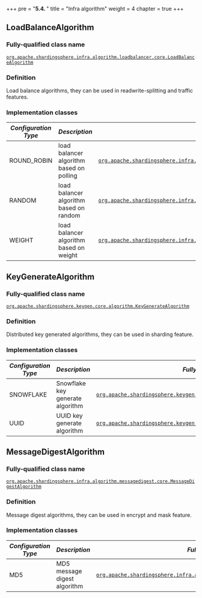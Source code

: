 +++
pre = "<b>5.4. </b>"
title = "Infra algorithm"
weight = 4
chapter = true
+++

## LoadBalanceAlgorithm

### Fully-qualified class name

[`org.apache.shardingsphere.infra.algorithm.loadbalancer.core.LoadBalanceAlgorithm`](https://github.com/apache/shardingsphere/blob/master/infra/algorithm/type/load-balancer/core/src/main/java/org/apache/shardingsphere/infra/algorithm/loadbalancer/core/LoadBalanceAlgorithm.java)

### Definition

Load balance algorithms, they can be used in readwrite-splitting and traffic features.

### Implementation classes

| *Configuration Type* | *Description*                                          | *Fully-qualified class name*                                                                                                                                                                                                                                                                                                         |
|----------------------|--------------------------------------------------------|--------------------------------------------------------------------------------------------------------------------------------------------------------------------------------------------------------------------------------------------------------------------------------------------------------------------------------------|
| ROUND_ROBIN          | load balancer algorithm based on polling | [`org.apache.shardingsphere.infra.algorithm.loadbalancer.round.robin.RoundRobinLoadBalanceAlgorithm`](https://github.com/apache/shardingsphere/blob/master/infra/algorithm/load-balancer/type/round-robin/src/main/java/org/apache/shardingsphere/infra/algorithm/loadbalancer/round/robin/RoundRobinLoadBalanceAlgorithm.java) |
| RANDOM               | load balancer algorithm based on random | [`org.apache.shardingsphere.infra.algorithm.loadbalancer.random.RandomLoadBalanceAlgorithm`](https://github.com/apache/shardingsphere/blob/master/infra/algorithm/type/load-balancer/type/random/src/main/java/org/apache/shardingsphere/infra/algorithm/loadbalancer/random/RandomLoadBalanceAlgorithm.java)         |
| WEIGHT               | load balancer algorithm based on weight | [`org.apache.shardingsphere.infra.algorithm.loadbalancer.weight.WeightLoadBalanceAlgorithm`](https://github.com/apache/shardingsphere/blob/master/infra/algorithm/type/load-balancer/type/weight/src/main/java/org/apache/shardingsphere/infra/algorithm/loadbalancer/weight/WeightLoadBalanceAlgorithm.java)         |

## KeyGenerateAlgorithm

### Fully-qualified class name

[`org.apache.shardingsphere.keygen.core.algorithm.KeyGenerateAlgorithm`](https://github.com/apache/shardingsphere/blob/master/infra/algorithm/type/key-generator/core/src/main/java/org/apache/shardingsphere/infra/algorithm/keygen/core/KeyGenerateAlgorithm.java)

### Definition

Distributed key generated algorithms, they can be used in sharding feature.

### Implementation classes

| *Configuration Type* | *Description*                    | *Fully-qualified class name*                                                                                                                                                                                                                                                                          |
|----------------------|----------------------------------|-------------------------------------------------------------------------------------------------------------------------------------------------------------------------------------------------------------------------------------------------------------------------------------------------------|
| SNOWFLAKE            | Snowflake key generate algorithm | [`org.apache.shardingsphere.keygen.snowflake.algorithm.SnowflakeKeyGenerateAlgorithm`](https://github.com/apache/shardingsphere/blob/master/infra/algorithm/type/key-generator/type/snowflake/src/main/java/org/apache/shardingsphere/infra/algorithm/keygen/snowflake/SnowflakeKeyGenerateAlgorithm.java) |
| UUID                 | UUID key generate algorithm      | [`org.apache.shardingsphere.keygen.uuid.algorithm.UUIDKeyGenerateAlgorithm`](https://github.com/apache/shardingsphere/blob/master/infra/algorithm/type/key-generator/type/uuid/src/main/java/org/apache/shardingsphere/infra/algorithm/keygen/uuid/UUIDKeyGenerateAlgorithm.java)                          |

## MessageDigestAlgorithm

### Fully-qualified class name

[`org.apache.shardingsphere.infra.algorithm.messagedigest.core.MessageDigestAlgorithm`](https://github.com/apache/shardingsphere/blob/master/infra/algorithm/type/message-digest/core/src/main/java/org/apache/shardingsphere/infra/algorithm/messagedigest/core/MessageDigestAlgorithm.java)

### Definition

Message digest algorithms, they can be used in encrypt and mask feature.

### Implementation classes

| *Configuration Type* | *Description*                | *Fully-qualified class name*                                                                                                                                                                                                                                                                          |
|----------------------|------------------------------|-------------------------------------------------------------------------------------------------------------------------------------------------------------------------------------------------------------------------------------------------------------------------------------------------------|
| MD5    | MD5 message digest algorithm | [`org.apache.shardingsphere.infra.algorithm.messagedigest.md5.MD5MessageDigestAlgorithm`](https://github.com/apache/shardingsphere/blob/master/infra/algorithm/type/message-digest/type/md5/src/main/java/org/apache/shardingsphere/infra/algorithm/messagedigest/md5/MD5MessageDigestAlgorithm.java)    |
